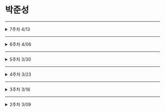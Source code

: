 # 박준성
***
<details>
<summary>7주차 4/13</summary>
<div markdown='1'>

## 7주차 4/13
### Hook
* 함수형 컴포넌트에서 state 나 생명주기함수의 기능을 사용하게 해주기 위해 추가된 기능

1. **useState** : const [변수명, set함수명] = useState(초깃값);
* 함수형 컴포넌트에서 state 를 변경하기 위한 함수
* 함수를 호출할 때 변수에 초깃값 설정
```javascript
// const [변수명, set함수명] = useState(초깃값);
// Ex ) 
const [count, setCount] = useState(0);
return (
  <div>
    <p>{setCount(count + 1)}</p>
  </div>
)
```
2. **useEffect** : useEffect(이펙트 함수, 의존성 배열);
* side effect(부가적인 작용) 를 수행하기 위한 함수
* 클래스 컴포넌트의 생명주기 함수와 같은 기능을 하나로 통합하여 제공하는 함수
* 렌더링된 이후, 재랜더링된 이후에 실행
* 의존성 배열의 값이 변화할 때 이펙트 함수가 사용됨
* 마운트와 언마운트 될 때만 한 번씩 실행하게 하고 싶으면 빈 배열을 넣어주면 됨 
```javascript
// useEffect(이펙트 함수, 의존성 배열);
// Ex) 아래 예시는 의존성 배열이 없음
UseEffect(() => {
  document.title = `총 ${count}번 클릭`
}); // 의존성 배열 없이 사용 시 랜더링 이후 해당 이펙트 함수가 실행됨
```
* useEffect() 에서 반환하는 함수는 컴포넌트가 마운트될 때나 해제될 때 호출
![useEffect](./public/image/7weeks/useEffect.png)

3. **useMemo** : useMemo(메모 함수, 의존성 배열)
* Memoized value 를 반환하는 훅
* 이전 계산값을 갖고 있어 반복 작업에 좋음
* 랜더링이 일어나는 동안 실행
* 의존성 배열을 넣지 않으면 랜더링할 때마다 함수 실행
=> 반복작업을 줄이고자하는 함수 기능을 사용 X
![useMemo](./public/image/7weeks/useMemo.png)

4. **useCallback** : useCallback(콜백 함수, 의존성 배열)
* useMemo 와 의존성 배열을 파라미터로 받는 것은 일치하지만 값이 아닌 함수를 반환 ( 파라미터로 받은 함수를 콜백이라고 부름 )
* useMemo 와 마찬가지로 의존성 배열이 변경될 시 콜백함수 반환

5. **useRef** : const 변수명 = useRef(초깃값);
* 레퍼런스란 특정 컴포넌트에 접근할 수 있는 객체를 의미
* .current 라는 속성이 있는데 현재 참조하고 있는 엘리먼트 의미
```javascript
const refContainer = useRef(초깃값);
// 이 변수는 컴포넌트의 생명주기 전체에 걸쳐서 유지 ( 마운트 해제 전까지 )
```
### 훅의 규칙
* 최상위 레벨에서만 호출해야함 ( 컴포넌트 최상위 )
  * 반복문이나 조건문 중첩된 함수들 안에서 훅 호출 X
  * 컴포넌트가 랜더링 될 때마다 같은 순서로 호출되어야함
* 함수형 컴포넌트에서만 훅 호출
    * 일반 자바스크립트에서 훅 호출 X
    * 클래스 컴포넌트에서 훅 호출 X
</div>
</details>

***
<details>
<summary>6주차 4/06</summary>
<div markdown='1'>

## 6주차 4/06
### state 와 생명주기
State
* 컴포넌트의 상태 = 컴포넌트의 변경가능한 데이터를 의미
* State 가 변하면 다시 렌더링이 되기 때문에 렌더링과 관련된 값만 state 에 포함시켜야함 ( Ex :함수형 컴포넌트 => useState )

생명주기 ( class 형 컴포넌트가 해당 )
* 컴포넌트의 생성 시점, 사용 시점, 종료 시점을 말함
* constructor 가 실행되면서 컴포넌트 생성
=> class 형 컴포넌트만 생명주기를 가짐

### 오늘 한 실습
1. Comment 컴포넌트 작성
2. CommentList 컴포넌트 안에 Comment 컴포넌트의 props 값 입력
3. 기존의 index.js 에서 setInterval 제거
4. CommentList 컴포넌트 안에서 props 를 json 배열의 객체값에서 꺼내어 사용

</div>
</details>

***
<details>
<summary>5주차 3/30</summary>
<div markdown='1'>

## 5주차 3/30
### Element
* 리액트 요소는 자바스크립트 객체의 형태로 존재
* 컴포넌트 (Button 등), 속성(color 등) 및 내부의 모든 childen 을 포함하는 일반 JS 객체
* 불변성을 가지고 있음
* Virtual DOM
![virtualDOM](./public/image/5weeks/5%EC%A3%BC%EC%B0%A8VirtualDOM.png)

### Element 렌더링
render 함수를 통해 virtual DOM 구조를 DOM 구조로 다시 바꾸는 과정을 말함

### Component
* 컴포넌트 기반의 구조
* 컴포넌트 재사용이 가능 => 전체 코드 양 감소 => 개발 시간 및 유지 보수 비용 감소
* 입력 Porps 출력 React Element
* 이름은 항상 대문자로 ( 리액트는 소문자로 시작하는 태그를 html tag (DOM) 으로 인식하기 때문 )
* 컴포넌트 합성 (컴포넌트 안에 또 다른 컴포넌트 사용 가능)
```javascript
function Component(props) {
  return <h1>Hello {props.name}</h1>
}

function App(props) {
  return (
    <div>
      <Component name="준성" />
      <Component name="인호" />
    </div>
  )
}

ReactDOM.render(
  <App/>,
  document.getElementById('root')
)
```
*최근에는 클래스형 컴포넌트보다 함수형 컴포넌트 사용 ( 생명주기의 유무, Hook 개념 발생 )

### Props 
* 컴포넌트의 속성
* Props 에 따라 컴포넌트에서 다른 element 가 나옴
* JSX 에서 key-value 로 구성
*Pure 함수 ( props 를 바꾸지 않음 ) 형태를 가짐
![props](./public/image/5weeks/5%EC%A3%BC%EC%B0%A8Props.png)

```javascript
function App (props) {
  return (
    <Layout
      name="준성",
      age={25}
      width={2560},
      height={1440},
      header={
        <Header head="준성's github">
      }
      footer={
        <Footer/>
      }
    />
  )
}
```
* JSX 없이 사용시
```javascript
React.createElement(
  name="준성",
  age={25}
)
```
</div>
</details>

***
<details>
<summary>4주차 3/23</summary>
<div markdown='1'>

## 4주차 3/23
## React 와 JSX
아래와 같은 변수 선언이 가능한 것은 React 뿐이며 이러한 표현식을 포함하는 확장자가 JSX 이다
```javascript
const name = 'Josh Perez';
const element = <h1>Hello, {name}</h1>;
```
```javascript
function formatName(user) {
  return user.firstName + ' ' + user.lastName;
}

const user = {
  firstName: 'Harper',
  lastName: 'Perez'
};

const element = (
  <h1>
    Hello, {formatName(user)}!
  </h1>
);
```
```javascript
function getGreeting(user) {
  if (user) {
    return <h1>Hello, {formatName(user)}!</h1>;
  }
  return <h1>Hello, Stranger.</h1>;
}
```
이러한 표현식들을 사용한 JSX 표현식이 javascript 함수 호출이 되고 javascript 객체로 인식
=> Babel 엔진이 JSX 를 React.createElement() 호출로 컴파일
```javascript
JSX 표현식
const element = (
  <h1 className="greeting">
    Hello, world!
  </h1>
);
====================================================
javascript 로 컴파일된 표현식
const element = React.createElement(
  'h1',
  {className: 'greeting'},
  'Hello, world!'
);
```

### JSX 의 장점
1. 코드 간결해짐
2. 가독성 향상
3. Injection Attack 이라 불리는 해킹 방법을 방어
</div>
</details>

***
<details>
<summary>3주차 3/16</summary>
<div markdown='1'>

## 3주차 3/16
## 1. README 작성요령
# 이름 : 박준성 (h1)
## 강의 날짜 : 3/16 (h2)
## 학습 내용 (필수) : h2 이하 사이즈 자유 사용 (h2)
```
작성 코드 (선택)
최근 내용이 위에 오도록 작성
날짜 별 구분이 잘 가도록 작성
```
## 2. node.js
### node.js lts 설치 후
```
<!-- 노드 버전 확인 -->
node -v
node --version
npm -v
npx -v
```
## 3. React
<b>자바스크립트로 이루어진 랜더링 라이브러리</b>
### 리엑트의 장점
1. 빠른 업데이트와 렌더링 속도
    + Virtual DOM 구조
    + 비동기식 구조 (asynchronization)
2. 컴포넌트 ( components ) 기반 구조
    + 하나의 컴포넌트는 다른 여러 개의 컴포넌트의 조합으로 구성 가능
    + 재사용성 증가 ( 재사용성은 모듈의 의존성과 반비례)
3. Meta(facebook) 에서 오픈소스 프로젝트로 관리
    + 대기업의 관리하에 발전
    + 활발한 지식 공유 및 커뮤니티

### 리엑트의 단점
1. 방대한 학습량
    + 자바스크립트 지식이 받쳐줄 경우 해당 X
2. 높은 상태 관리 복잡도
    + state, component life cycle 등 개발 환경 내에서는 복잡하지만 개념 자체는 어렵지 않음
## 4. React 실행하기

1. 터미널 생성
2. 원하는 디렉토리 위치로 이동
3. npx create-react-app [project name] 입력
4. 설치 과정이 다 끝나면 해당 app 디렉토리로 이동
5. npm start 입력

### 종료 시
1. 터미널에 관리자 권한으로 접속
2. netstat -ano 입력
3. ctrl + f 누르고 3000 검색
4. 해당 포트 번호의 pid 를 확인
5. taskkill /f /pid [포트 번호의 pid] 입력
</div>
</details>

***
<details>
<summary>2주차 3/09</summary>
<div markdown='1'>

## 2주차 3/9
## React 강의
h3 SPA(Single page Application)
-자바스크립트
1.E56 (ECMAScript6) - 표준 ECMA-262

2.자바스크립트의 자료형
var : 중복 선언 가능, 재할당 가능
let : 중복 선언 불가능, 재할당 가능
const : 중복 선언 불가능, 재할당 불가능

config를 확인방법 
우선 순위는 Local>global>System순이며 Local 이 설정권한이 가장 높음


### 예시
사용자 등록 : git config --global user.name
이메일 등록 : git config --global user.email
사용자 초기화 : git config --global --unset-all user.name
설정 파일 확인 : git config --system --list
Global 설정 파일 확인 : git config --global --list
Local 설정 파일 확인 : git config --local --list
모든 설정 확인 : git config --list
</div>
</details>